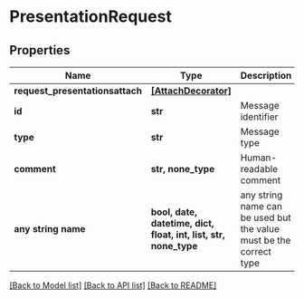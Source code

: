 # PresentationRequest


## Properties
Name | Type | Description | Notes
------------ | ------------- | ------------- | -------------
**request_presentationsattach** | [**[AttachDecorator]**](AttachDecorator.md) |  | 
**id** | **str** | Message identifier | [optional] 
**type** | **str** | Message type | [optional] [readonly] 
**comment** | **str, none_type** | Human-readable comment | [optional] 
**any string name** | **bool, date, datetime, dict, float, int, list, str, none_type** | any string name can be used but the value must be the correct type | [optional]

[[Back to Model list]](../README.md#documentation-for-models) [[Back to API list]](../README.md#documentation-for-api-endpoints) [[Back to README]](../README.md)


